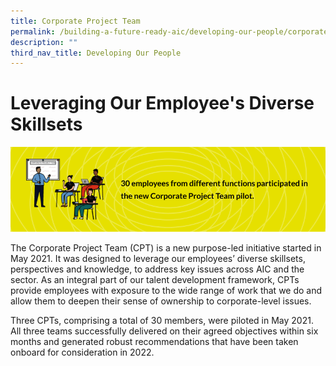 ```yaml
---
title: Corporate Project Team
permalink: /building-a-future-ready-aic/developing-our-people/corporate-project-team/
description: ""
third_nav_title: Developing Our People
---
```

# Leveraging Our Employee's Diverse Skillsets
![30 employees from different functions participated in the new Corporate Project Team pilot](images/highlight.png)

The Corporate Project Team (CPT) is a new purpose-led initiative started in May 2021. It was designed to leverage our employees’ diverse skillsets, perspectives and knowledge, to address key issues across AIC and the sector. As an integral part of our talent development framework, CPTs provide employees with exposure to the wide range of work that we do and allow them to deepen their sense of ownership to corporate-level issues.

Three CPTs, comprising a total of 30 members, were piloted in May 2021. All three teams successfully delivered on their agreed objectives within six months and generated robust recommendations that have been taken onboard for consideration in 2022.
